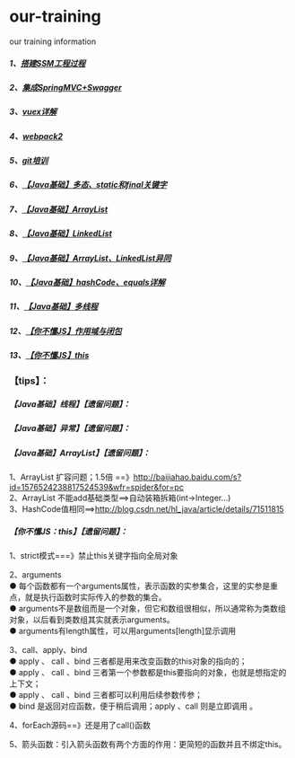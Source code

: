 # our-training
our training information

##### 1、[搭建SSM工程过程](https://github.com/wyh2020/our-training/blob/master/%E6%90%AD%E5%BB%BASSM%E5%B7%A5%E7%A8%8B%E8%BF%87%E7%A8%8B.pdf)   
##### 2、[集成SpringMVC+Swagger](https://github.com/wyh2020/our-training/blob/master/%E9%9B%86%E6%88%90SpringMVC%2BSwagger.pdf)    
##### 3、[vuex详解](https://github.com/wyh2020/our-training/blob/master/vuex%E8%AF%A6%E8%A7%A3.pdf)    
##### 4、[webpack2](https://github.com/wyh2020/our-training/blob/master/webpack2.pdf)
##### 5、[git培训](https://github.com/wyh2020/our-training/blob/master/git%E5%9F%B9%E8%AE%AD.pdf)
##### 6、[【Java基础】多态、static和final关键字](https://github.com/wyh2020/our-training/blob/master/%E5%A4%9A%E6%80%81%E3%80%81static%E5%92%8Cfinal%E5%85%B3%E9%94%AE%E5%AD%97.pdf)
##### 7、[【Java基础】ArrayList](https://github.com/wyh2020/our-training/blob/master/ArrayList.pdf)
##### 8、[【Java基础】LinkedList](https://github.com/wyh2020/our-training/blob/master/LinkedList.pdf)
##### 9、[【Java基础】ArrayList、LinkedList异同](https://github.com/wyh2020/our-training/blob/master/ArrayList%E3%80%81LinkedList%E5%BC%82%E5%90%8C.pdf)
##### 10、[【Java基础】hashCode、equals详解](https://github.com/wyh2020/our-training/blob/master/hashCode%E3%80%81equals%E8%AF%A6%E8%A7%A3.pdf)
##### 11、[【Java基础】多线程](https://github.com/wyh2020/our-training/blob/master/%E5%A4%9A%E7%BA%BF%E7%A8%8B.pdf)
##### 12、[【你不懂JS】作用域与闭包](https://github.com/wyh2020/our-training/blob/master/%E3%80%90%E4%BD%A0%E4%B8%8D%E6%87%82JS%E3%80%91%E4%BD%9C%E7%94%A8%E5%9F%9F%E4%B8%8E%E9%97%AD%E5%8C%85.png)
##### 13、[【你不懂JS】this](https://github.com/xcoding-team/our-training/blob/master/%E3%80%90%E4%BD%A0%E4%B8%8D%E6%87%82JS%E3%80%91this.pdf)




### 【tips】：    
##### 【Java基础】线程】【遗留问题】：    



##### 【Java基础】异常】【遗留问题】：    



##### 【Java基础】ArrayList】【遗留问题】：    
1、ArrayList 扩容问题；1.5倍 ==》http://baijiahao.baidu.com/s?id=1576524238817524539&wfr=spider&for=pc    
2、ArrayList 不能add基础类型==>自动装箱拆箱(int->Integer...)    
3、HashCode值相同==>http://blog.csdn.net/hl_java/article/details/71511815    

##### 【你不懂JS：this】【遗留问题】：    
1、strict模式===》禁止this关键字指向全局对象

2、arguments    
  ● 每个函数都有一个arguments属性，表示函数的实参集合，这里的实参是重点，就是执行函数时实际传入的参数的集合。    
  ● arguments不是数组而是一个对象，但它和数组很相似，所以通常称为类数组对象，以后看到类数组其实就表示arguments。    
  ● arguments有length属性，可以用arguments[length]显示调用    

3、call、apply、bind    
  ● apply 、 call 、bind 三者都是用来改变函数的this对象的指向的；    
  ● apply 、 call 、bind 三者第一个参数都是this要指向的对象，也就是想指定的上下文；    
  ● apply 、 call 、bind 三者都可以利用后续参数传参；    
  ● bind 是返回对应函数，便于稍后调用；apply 、call 则是立即调用 。    

4、forEach源码==》还是用了call()函数

5、箭头函数：引入箭头函数有两个方面的作用：更简短的函数并且不绑定this。
